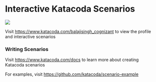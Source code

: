 # Interactive Katacoda Scenarios

[![](http://shields.katacoda.com/katacoda/balajisingh_cognizant/count.svg)](https://www.katacoda.com/balajisingh_cognizant "Get your profile on Katacoda.com")

Visit https://www.katacoda.com/balajisingh_cognizant to view the profile and interactive scenarios

### Writing Scenarios
Visit https://www.katacoda.com/docs to learn more about creating Katacoda scenarios

For examples, visit https://github.com/katacoda/scenario-example
